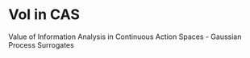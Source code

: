 # VoI in CAS
Value of Information Analysis in Continuous Action Spaces - Gaussian Process Surrogates
